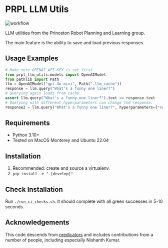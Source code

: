 # PRPL LLM Utils

![workflow](https://github.com/Princeton-Robot-Planning-and-Learning/prpl-llm-utils/actions/workflows/ci.yml/badge.svg)

LLM utilities from the Princeton Robot Planning and Learning group.

The main feature is the ability to save and load previous responses.

## Usage Examples

```python
# Make sure OPENAI_API_KEY is set first.
from prpl_llm_utils.models import OpenAIModel
from pathlib import Path
llm = OpenAIModel("gpt-4o-mini", Path(".llm_cache"))
response = llm.query("What's a funny one liner?")
# Querying again loads from cache.
assert llm.query("What's a funny one liner?").text == response.text
# Querying with different hyperparameters can change the response.
response2 = llm.query("What's a funny one liner?", hyperparameters={"seed": 123})
```

## Requirements

- Python 3.10+
- Tested on MacOS Monterey and Ubuntu 22.04

## Installation

1. Recommended: create and source a virtualenv.
2. `pip install -e ".[develop]"`

## Check Installation

Run `./run_ci_checks.sh`. It should complete with all green successes in 5-10 seconds.

## Acknowledgements

This code descends from [predicators](https://github.com/Learning-and-Intelligent-Systems/predicators) and includes contributions from a number of people, including especially Nishanth Kumar.
